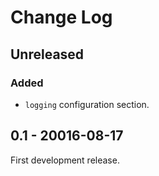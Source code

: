 # Change Log

## Unreleased

### Added

- `logging` configuration section.


## 0.1 - 20016-08-17

First development release.
